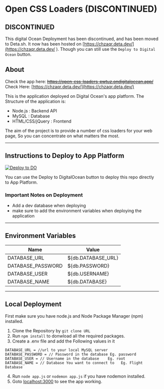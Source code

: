 # Open CSS Loaders (DISCONTINUED)
## DISCONTINUED
This digital Ocean Deployment has been discontinued, and has been moved to Deta.sh. It now has been hosted on [https://chzaqr.deta.dev/](https://chzaqr.deta.dev/
). Though you can still use the `Deploy to Digital Ocean` button.

## About

Check the app here: ~~https://open-css-loaders-pwtuz.ondigitalocean.app/~~ 
Check Here: [https://chzaqr.deta.dev/](https://chzaqr.deta.dev/)


This is the application deployed on Digital Ocean's app platform.
The Structure of the application is:

- Node.js : Backend API
- MySQL : Database
- HTML/CSS/jQuery : Frontend

The aim of the project is to provide a number of css loaders for your web page, So you can concentrate on what matters the most.

---

## Instructions to Deploy to App Platform

[![Deploy to DO](https://mp-assets1.sfo2.digitaloceanspaces.com/deploy-to-do/do-btn-blue-ghost.svg)](https://cloud.digitalocean.com/apps/new?repo=https://github.com/TusharYaar/Open-CSS-Loaders/tree/master&refcode=db49dfda85b6)

You can use the Deploy to DigitalOcean button to deploy this repo directly to App Platform.

### Important Notes on Deployment

- Add a dev database when deploying
- make sure to add the environment variables when deploying the application

---

## Environment Variables

| Name              | Value              |
| ----------------- | ------------------ |
| DATABASE_URL      | ${db.DATABASE_URL} |
| DATABASE_PASSWORD | ${db.PASSWORD}     |
| DATABASE_USER     | ${db.USERNAME}     |
| DATABASE_NAME     | ${db.DATABASE}     |

---

## Local Deployment

First make sure you have node.js and Node Package Manager (npm) installed.

1. Clone the Repository by `git clone URL`
1. Run `npm install` to donwload all the required packages.
1. Create a .env file and add the Following values in it

```
DATABASE_URL = //url to your local MySQL server
DATABASE_PASSWORD = // Password in the database Eg. password
DATABASE_USER = // Username in the database    Eg. root
DATABASE_NAME = // Database You want to connect to   Eg. Flight Database
```

4. Run `node app.js` or `nodemon app.js` if you have nodemon installed.
1. Goto [localhost:3000](http://localhost:3000) to see the app working.
